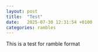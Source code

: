 ```yaml
---
layout: post
title:  "Test"
date:   2025-07-30 12:31:54 +0100
categories: rambles
---
```

This is a test for ramble format